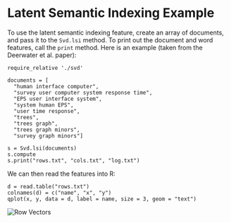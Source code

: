 # Latent Semantic Indexing Example

To use the latent semantic indexing feature, create an array of documents, and pass it to the `Svd.lsi` method. To print out the document and word features, call the `print` method. Here is an example (taken from the Deerwater et al. paper):

	require_relative './svd'

	documents = [
	  "human interface computer",
	  "survey user computer system response time",
	  "EPS user interface system",
	  "system human EPS",
	  "user time response",
	  "trees",
	  "trees graph",
	  "trees graph minors",
	  "survey graph minors"]

	s = Svd.lsi(documents)
	s.compute
	s.print("rows.txt", "cols.txt", "log.txt")
	
We can then read the features into R:

	d = read.table("rows.txt")
	colnames(d) = c("name", "x", "y")
	qplot(x, y, data = d, label = name, size = 3, geom = "text")
	
![Row Vectors](https://img.skitch.com/20110304-rcagbqb6nh7sq4pw93jw729ewi.jpg)